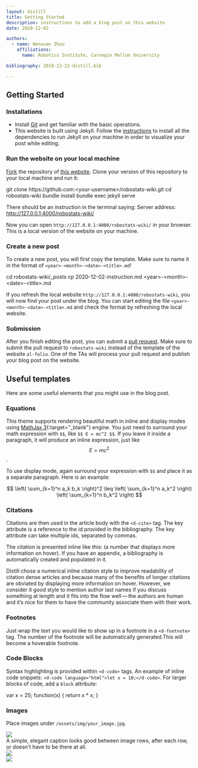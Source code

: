 ```yaml
---
layout: distill
title: Getting Started
description: instructions to add a blog post on this website
date: 2020-12-02

authors:
  - name: Wenxuan Zhou
    affiliations:
      name: Robotics Institute, Carnegie Mellon University

bibliography: 2018-12-22-distill.bib

---
```


## Getting Started

### Installations
- Install [Git](https://github.com/git-guides/install-git) and get familiar with the basic operations.
- This website is built using Jekyll. Follow the [instructions](https://jekyllrb.com/docs/installation/) to install all the dependencies to run Jekyll on your machine in order to visualize your post while editing.

### Run the website on your local machine
[Fork](https://docs.github.com/en/free-pro-team@latest/github/getting-started-with-github/fork-a-repo) the repository of [this website](https://github.com/Wenxuan-Zhou/robostats-wiki). 
Clone your version of this repository to your local machine and run it:

<d-code block language="shell">
git clone https://github.com:&lt;your-username&gt;/robostats-wiki.git
cd robostats-wiki
bundle install
bundle exec jekyll serve
</d-code>

There should be an instruction in the terminal saying:
<d-code block language="shell">
Server address: http://127.0.0.1:4000/robostats-wiki/
</d-code>

Now you can open `http://127.0.0.1:4000/robostats-wiki/` in your browser. This is a local version of the website on your machine.

### Create a new post
To create a new post, you will first copy the template. Make sure to name it in the format of `<year>-<month>-<date>-<title>.md`!

<d-code block language="shell">
cd robostats-wiki/_posts
cp 2020-12-02-instruction.md &lt;year&gt;-&lt;month&gt;-&lt;date&gt;-&lt;title&gt;.md 
</d-code>

If you refresh the local website `http://127.0.0.1:4000/robostats-wiki`, you will now find your post under the blog.
You can start editing the file `<year>-<month>-<date>-<title>.md` and check the format by refreshing the local website.

### Submission

After you finish editing the post, you can submit a [pull request](https://docs.github.com/en/free-pro-team@latest/github/collaborating-with-issues-and-pull-requests/creating-a-pull-request). 
Make sure to submit the pull request to `robostats-wiki` instead of the template of the website `al-folio`.
One of the TAs will process your pull request and publish your blog post on the website.

## Useful templates
Here are some useful elements that you might use in the blog post.

### Equations

This theme supports rendering beautiful math in inline and display modes using [MathJax 3](https://www.mathjax.org/){:target="\_blank"} engine.
You just need to surround your math expression with `$$`, like `$$ E = mc^2 $$`.
If you leave it inside a paragraph, it will produce an inline expression, just like $$ E = mc^2 $$.

To use display mode, again surround your expression with `$$` and place it as a separate paragraph.
Here is an example:

$$
\left( \sum_{k=1}^n a_k b_k \right)^2 \leq \left( \sum_{k=1}^n a_k^2 \right) \left( \sum_{k=1}^n b_k^2 \right)
$$

### Citations

Citations are then used in the article body with the `<d-cite>` tag.
The key attribute is a reference to the id provided in the bibliography.
The key attribute can take multiple ids, separated by commas.

The citation is presented inline like this: <d-cite key="gregor2015draw"></d-cite> (a number that displays more information on hover).
If you have an appendix, a bibliography is automatically created and populated in it.

Distill chose a numerical inline citation style to improve readability of citation dense articles and because many of the benefits of longer citations are obviated by displaying more information on hover.
However, we consider it good style to mention author last names if you discuss something at length and it fits into the flow well — the authors are human and it’s nice for them to have the community associate them with their work.

### Footnotes

Just wrap the text you would like to show up in a footnote in a `<d-footnote>` tag.
The number of the footnote will be automatically generated.<d-footnote>This will become a hoverable footnote.</d-footnote>

### Code Blocks

Syntax highlighting is provided within `<d-code>` tags.
An example of inline code snippets: `<d-code language="html">let x = 10;</d-code>`.
For larger blocks of code, add a `block` attribute:

<d-code block language="javascript">
  var x = 25;
  function(x) {
    return x * x;
  }
</d-code>

### Images

Place images under `/assets/img/your_image.jpg`.

<div class="row mt-3">
    <div class="col-sm mt-3 mt-md-0">
        <img class="img-fluid rounded z-depth-1" src="{{ site.baseurl }}/assets/img/7.jpg">
    </div>
</div>
<div class="caption">
    A simple, elegant caption looks good between image rows, after each row, or doesn't have to be there at all.
</div>
<div class="row mt-3">
    <div class="col-sm mt-3 mt-md-0">
        <img class="img-fluid rounded z-depth-1" src="{{ site.baseurl }}/assets/img/8.jpg">
    </div>
    <div class="col-sm mt-3 mt-md-0">
        <img class="img-fluid rounded z-depth-1" src="{{ site.baseurl }}/assets/img/10.jpg">
    </div>
</div>
